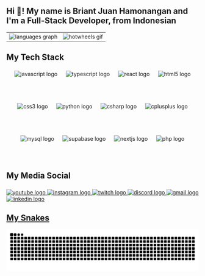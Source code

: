 <h2 align="left">Hi 👋! My name is Briant Juan Hamonangan and I'm a Full-Stack Developer, from Indonesian</h2>

<table>
  <tr>
    <td>
      <img src="https://github-readme-stats.vercel.app/api/top-langs?username=brynjuan&locale=en&hide_title=true&layout=compact&card_width=800&langs_count=5&theme=vue&hide_border=true" height="200" alt="languages graph" />
    </td>
    <td>
      <img src="https://media2.giphy.com/media/v1.Y2lkPWVjZjA1ZTQ3ZGhhazFuMjd4bnV3YTN5ZnBlcWI0ZXJtMmd4YWFiYjFpdWhhejAzYSZlcD12MV9naWZzX3NlYXJjaCZjdD1n/y2mGO5ETLEOkTkVdgA/giphy.webp" height="200" alt="hotwheels gif" />
    </td>
  </tr>
</table>

###


<h2 align="left">My Tech Stack</h2>

###

<div style="display: flex; flex-wrap: wrap; justify-content: center; gap: 22px;">
  <img src="https://cdn.jsdelivr.net/gh/devicons/devicon/icons/javascript/javascript-original.svg" height="63,3" alt="javascript logo" />
  <img src="https://cdn.jsdelivr.net/gh/devicons/devicon/icons/typescript/typescript-original.svg" height="63,3" alt="typescript logo" />
  <img src="https://cdn.jsdelivr.net/gh/devicons/devicon/icons/react/react-original.svg" height="63,3" alt="react logo" />
  <img src="https://cdn.jsdelivr.net/gh/devicons/devicon/icons/html5/html5-original.svg" height="63,3" alt="html5 logo" />
  <img src="https://cdn.jsdelivr.net/gh/devicons/devicon/icons/css3/css3-original.svg" height="63,3" alt="css3 logo" />
  <img src="https://cdn.jsdelivr.net/gh/devicons/devicon/icons/python/python-original.svg" height="63,3" alt="python logo" />
  <img src="https://cdn.jsdelivr.net/gh/devicons/devicon/icons/csharp/csharp-original.svg" height="63,3" alt="csharp logo" />
  <img src="https://cdn.simpleicons.org/c++/00599C" height="63,3" alt="cplusplus logo" />
  <img src="https://skillicons.dev/icons?i=mysql" height="63,3" alt="mysql logo" />
  <img src="https://cdn.simpleicons.org/supabase/3ECF8E" height="63,3" alt="supabase logo" />
  <img src="https://cdn.simpleicons.org/nextdotjs/000000" height="63,3" alt="nextjs logo" />
  <img src="https://cdn.simpleicons.org/php/777BB4" height="63,3" alt="php logo" />
</div>

###

<h2 align="left">My Media Social</h2>

###

<div align="left">
  <a href="[URL_YOUTUBE_ANDA]">
  <img src="https://img.shields.io/static/v1?message=Youtube&logo=youtube&label=&color=FF0000&logoColor=white&labelColor=&style=for-the-badge" height="35" alt="youtube logo"  />

  <a href="[https://www.instagram.com/bryn_juan]">
  <img src="https://img.shields.io/static/v1?message=Instagram&logo=instagram&label=&color=E4405F&logoColor=white&labelColor=&style=for-the-badge" height="35" alt="instagram logo"  />

  <a href="[URL_YOUTUBE_ANDA]">
  <img src="https://img.shields.io/static/v1?message=Twitch&logo=twitch&label=&color=9146FF&logoColor=white&labelColor=&style=for-the-badge" height="35" alt="twitch logo"  />

  <a href="[URL_YOUTUBE_ANDA]">
  <img src="https://img.shields.io/static/v1?message=Discord&logo=discord&label=&color=7289DA&logoColor=white&labelColor=&style=for-the-badge" height="35" alt="discord logo"  />

  <a href="[URL_YOUTUBE_ANDA]">
  <img src="https://img.shields.io/static/v1?message=Gmail&logo=gmail&label=&color=D14836&logoColor=white&labelColor=&style=for-the-badge" height="35" alt="gmail logo"  />

  <a href="[URL_YOUTUBE_ANDA]">
  <img src="https://img.shields.io/static/v1?message=LinkedIn&logo=linkedin&label=&color=0077B5&logoColor=white&labelColor=&style=for-the-badge" height="35" alt="linkedin logo"  />
</div>

###

<h2 align="left">My Snakes</h2>
<img src="https://raw.githubusercontent.com/brynjuan/brynjuan/output/snake.svg" alt="Snake animation" />

###